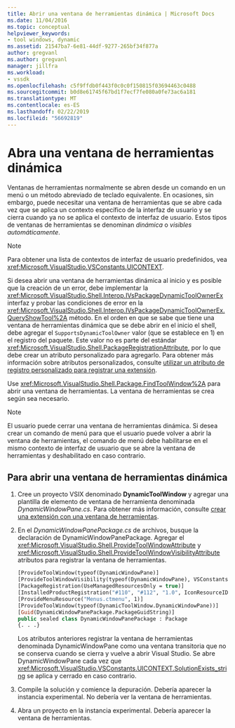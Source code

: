```yaml
---
title: Abrir una ventana de herramientas dinámica | Microsoft Docs
ms.date: 11/04/2016
ms.topic: conceptual
helpviewer_keywords:
- tool windows, dynamic
ms.assetid: 21547ba7-6e81-44df-9277-265bf34f877a
author: gregvanl
ms.author: gregvanl
manager: jillfra
ms.workload:
- vssdk
ms.openlocfilehash: c5f9ffdb0f443f0c0c0f150815f03694463c0488
ms.sourcegitcommit: b0d8e61745f67bd1f7ecf7fe080a0fe73ac6a181
ms.translationtype: MT
ms.contentlocale: es-ES
ms.lasthandoff: 02/22/2019
ms.locfileid: "56692819"
---
```

# <a name="open-a-dynamic-tool-window"></a>Abra una ventana de herramientas dinámica
Ventanas de herramientas normalmente se abren desde un comando en un menú o un método abreviado de teclado equivalente. En ocasiones, sin embargo, puede necesitar una ventana de herramientas que se abre cada vez que se aplica un contexto específico de la interfaz de usuario y se cierra cuando ya no se aplica el contexto de interfaz de usuario. Estos tipos de ventanas de herramientas se denominan *dinámica* o *visibles automáticamente*.

> [!NOTE]
>  Para obtener una lista de contextos de interfaz de usuario predefinidos, vea <xref:Microsoft.VisualStudio.VSConstants.UICONTEXT>.

 Si desea abrir una ventana de herramientas dinámica al inicio y es posible que la creación de un error, debe implementar la <xref:Microsoft.VisualStudio.Shell.Interop.IVsPackageDynamicToolOwnerEx> interfaz y probar las condiciones de error en la <xref:Microsoft.VisualStudio.Shell.Interop.IVsPackageDynamicToolOwnerEx.QueryShowTool%2A> método. En el orden en que se sabe que tiene una ventana de herramientas dinámica que se debe abrir en el inicio el shell, debe agregar el `SupportsDynamicToolOwner` valor (que se establece en 1) en el registro del paquete. Este valor no es parte del estándar <xref:Microsoft.VisualStudio.Shell.PackageRegistrationAttribute>, por lo que debe crear un atributo personalizado para agregarlo. Para obtener más información sobre atributos personalizados, consulte [utilizar un atributo de registro personalizado para registrar una extensión](../extensibility/registering-and-unregistering-vspackages.md#using-a-custom-registration-attribute-to-register-an-extension).

 Use <xref:Microsoft.VisualStudio.Shell.Package.FindToolWindow%2A> para abrir una ventana de herramientas. La ventana de herramientas se crea según sea necesario.

> [!NOTE]
>  El usuario puede cerrar una ventana de herramientas dinámica. Si desea crear un comando de menú para que el usuario puede volver a abrir la ventana de herramientas, el comando de menú debe habilitarse en el mismo contexto de interfaz de usuario que se abre la ventana de herramientas y deshabilitado en caso contrario.

## <a name="to-open-a-dynamic-tool-window"></a>Para abrir una ventana de herramientas dinámica

1.  Cree un proyecto VSIX denominado **DynamicToolWindow** y agregar una plantilla de elemento de ventana de herramienta denominada *DynamicWindowPane.cs*. Para obtener más información, consulte [crear una extensión con una ventana de herramientas](../extensibility/creating-an-extension-with-a-tool-window.md).

2.  En el *DynamicWindowPanePackage.cs* de archivos, busque la declaración de DynamicWindowPanePackage. Agregar el <xref:Microsoft.VisualStudio.Shell.ProvideToolWindowAttribute> y <xref:Microsoft.VisualStudio.Shell.ProvideToolWindowVisibilityAttribute> atributos para registrar la ventana de herramientas.

    ```vb
    [ProvideToolWindow(typeof(DynamicWindowPane)]
    [ProvideToolWindowVisibility(typeof(DynamicWindowPane), VSConstants.UICONTEXT.SolutionExists_string)]
    [PackageRegistration(UseManagedResourcesOnly = true)]
    [InstalledProductRegistration("#110", "#112", "1.0", IconResourceID = 400)] // Info on this package for Help/About
    [ProvideMenuResource("Menus.ctmenu", 1)]
    [ProvideToolWindow(typeof(DynamicToolWindow.DynamicWindowPane))]
    [Guid(DynamicWindowPanePackage.PackageGuidString)]
    public sealed class DynamicWindowPanePackage : Package
    {. . .}
    ```

     Los atributos anteriores registrar la ventana de herramientas denominada DynamicWindowPane como una ventana transitoria que no se conserva cuando se cierra y vuelve a abrir Visual Studio. Se abre DynamicWindowPane cada vez que <xref:Microsoft.VisualStudio.VSConstants.UICONTEXT.SolutionExists_string> se aplica y cerrado en caso contrario.

3.  Compile la solución y comience la depuración. Debería aparecer la instancia experimental. No debería ver la ventana de herramientas.

4.  Abra un proyecto en la instancia experimental. Debería aparecer la ventana de herramientas.